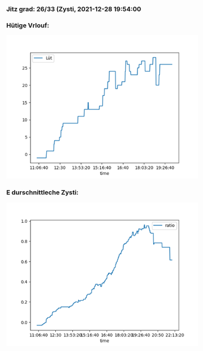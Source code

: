 ### Jitz grad: 26/33 (Zysti, 2021-12-28 19:54:00

### Hütige Vrlouf:
![Graph](Today.png)

### E durschnittleche Zysti:
![Graph](Zysti.png)